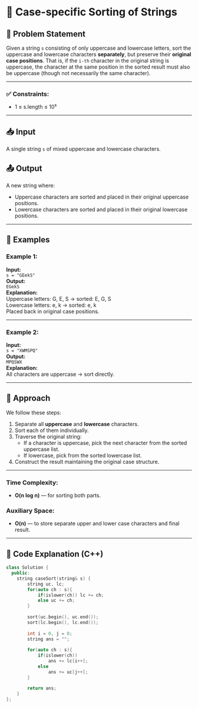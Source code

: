 # 🧩 Case-specific Sorting of Strings

## 📝 Problem Statement

Given a string `s` consisting of only uppercase and lowercase letters, sort the uppercase and lowercase characters **separately**, but preserve their **original case positions**. That is, if the `i-th` character in the original string is uppercase, the character at the same position in the sorted result must also be uppercase (though not necessarily the same character).

---

### ✅ Constraints:
- 1 ≤ s.length ≤ 10⁵

---

## 📥 Input

A single string `s` of mixed uppercase and lowercase characters.

## 📤 Output

A new string where:
- Uppercase characters are sorted and placed in their original uppercase positions.
- Lowercase characters are sorted and placed in their original lowercase positions.

---

## 🧪 Examples

### Example 1:
**Input:**  
`s = "GEekS"`  
**Output:**  
`EGekS`  
**Explanation:**  
Uppercase letters: G, E, S → sorted: E, G, S  
Lowercase letters: e, k → sorted: e, k  
Placed back in original case positions.

---

### Example 2:
**Input:**  
`s = "XWMSPQ"`  
**Output:**  
`MPQSWX`  
**Explanation:**  
All characters are uppercase → sort directly.

---

## 🚀 Approach

We follow these steps:

1. Separate all **uppercase** and **lowercase** characters.
2. Sort each of them individually.
3. Traverse the original string:
   - If a character is uppercase, pick the next character from the sorted uppercase list.
   - If lowercase, pick from the sorted lowercase list.
4. Construct the result maintaining the original case structure.

---

### Time Complexity:
- **O(n log n)** — for sorting both parts.

### Auxiliary Space:
- **O(n)** — to store separate upper and lower case characters and final result.

---

## 🧠 Code Explanation (C++)

```cpp
class Solution {
  public:
    string caseSort(string& s) {
        string uc, lc;
        for(auto ch : s){
            if(islower(ch)) lc += ch;
            else uc += ch;
        }
        
        sort(uc.begin(), uc.end());
        sort(lc.begin(), lc.end());
        
        int i = 0, j = 0;
        string ans = "";
        
        for(auto ch : s){
            if(islower(ch))
                ans += lc[i++];
            else
                ans += uc[j++];
        }
        
        return ans;
    }
};
